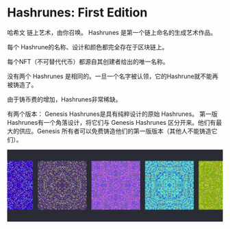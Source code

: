 # Hashrunes: First Edition

哈希文
链上艺术，由你召唤。
Hashrunes 是第一个链上命名的生成艺术作品。

每个 Hashrune的名称、设计和颜色都完全存在于区块链上。

每个NFT（不可替代代币）都源自其创建者给出的唯一名称。

没有两个 Hashrunes 是相同的。一旦一个名字被认领，它的Hashrune就不能再被铸造了。

由于铸币费的增加，Hashrunes非常稀缺。

有两个版本：
Genesis Hashrunes是具有纯粹设计的原始 Hashrunes。
第一版 Hashrunes有一个角落设计，将它们与 Genesis Hashrunes 区分开来。他们有最大的供应。Genesis 所有者可以免费铸造他们的第一版版本（其他人不能铸造它们）。

![NFT](1080x360.jpg)

